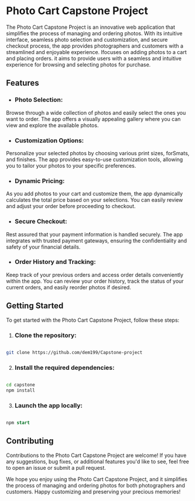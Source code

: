 # Photo Cart Capstone Project

The Photo Cart Capstone Project is an innovative web application that simplifies the process of managing and ordering photos. With its intuitive interface, seamless photo selection and customization, and secure checkout process, the app provides photographers and customers with a streamlined and enjoyable experience. Ifocuses on adding photos to a cart and placing orders. it aims to provide users with a seamless and intuitive experience for browsing and selecting photos for purchase.

## Features

- ### Photo Selection:

Browse through a wide collection of photos and easily select the ones you want to order. The app offers a visually appealing gallery where you can view and explore the available photos.

- ### Customization Options:

Personalize your selected photos by choosing various print sizes, forSmats, and finishes. The app provides easy-to-use customization tools, allowing you to tailor your photos to your specific preferences.

- ### Dynamic Pricing:

As you add photos to your cart and customize them, the app dynamically calculates the total price based on your selections. You can easily review and adjust your order before proceeding to checkout.

- ### Secure Checkout:

Rest assured that your payment information is handled securely. The app integrates with trusted payment gateways, ensuring the confidentiality and safety of your financial details.

- ### Order History and Tracking:

Keep track of your previous orders and access order details conveniently within the app. You can review your order history, track the status of your current orders, and easily reorder photos if desired.

## Getting Started

To get started with the Photo Cart Capstone Project, follow these steps:

1. ### Clone the repository:

```bash

git clone https://github.com/dem199/Capstone-project

```

2. ### Install the required dependencies:

```bash

cd capstone
npm install

```

3. ### Launch the app locally:

```sql

npm start

```

## Contributing

Contributions to the Photo Cart Capstone Project are welcome! If you have any suggestions, bug fixes, or additional features you'd like to see, feel free to open an issue or submit a pull request.

We hope you enjoy using the Photo Cart Capstone Project, and it simplifies the process of managing and ordering photos for both photographers and customers. Happy customizing and preserving your precious memories!

